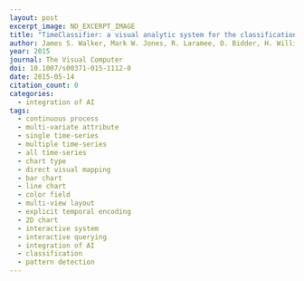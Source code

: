 ```yaml
---
layout: post
excerpt_image: NO_EXCERPT_IMAGE
title: "TimeClassifier: a visual analytic system for the classification of multi-dimensional time series data"
author: James S. Walker, Mark W. Jones, R. Laramee, O. Bidder, H. Williams, R. Scott, E. Shepard & R. Wilson
year: 2015
journal: The Visual Computer
doi: 10.1007/s00371-015-1112-0
date: 2015-05-14
citation_count: 0
categories:
  - integration of AI
tags:
  - continuous process
  - multi-variate attribute
  - single time-series
  - multiple time-series
  - all time-series
  - chart type
  - direct visual mapping
  - bar chart
  - line chart
  - color field
  - multi-view layout
  - explicit temporal encoding
  - 2D chart
  - interactive system
  - interactive querying
  - integration of AI
  - classification
  - pattern detection
---
```

